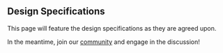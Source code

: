 ## Design Specifications

This page will feature the design specifications as they are agreed upon.

In the meantime, join our [community](/docs/community.html) and engage in
the discussion!
